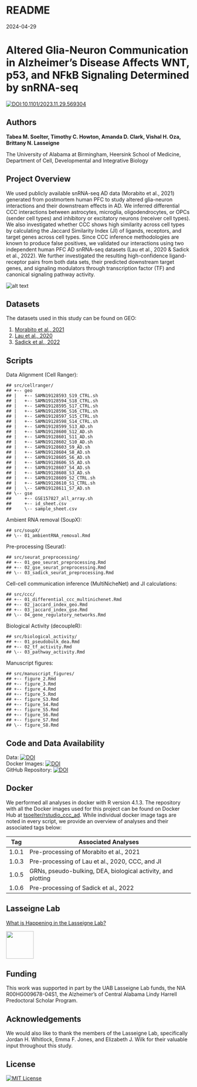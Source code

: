 README
================
2024-04-29

# Altered Glia-Neuron Communication in Alzheimer’s Disease Affects WNT, p53, and NFkB Signaling Determined by snRNA-seq

[![DOI:10.1101/2023.11.29.569304](http://img.shields.io/badge/DOI-10.1101/2023.11.29.569304-B31B1B.svg)](https://doi.org/10.1101/2023.11.29.569304)

## Authors

**Tabea M. Soelter, Timothy C. Howton, Amanda D. Clark, Vishal H. Oza,
Brittany N. Lasseigne**

The University of Alabama at Birmingham, Heersink School of Medicine,
Department of Cell, Developmental and Integrative Biology

## Project Overview

We used publicly available snRNA-seq AD data (Morabito et al., 2021)
generated from postmortem human PFC to study altered glia-neuron
interactions and their downstream effects in AD. We inferred
differential CCC interactions between astrocytes, microglia,
oligodendrocytes, or OPCs (sender cell types) and inhibitory or
excitatory neurons (receiver cell types). We also investigated whether
CCC shows high similarity across cell types by calculating the Jaccard
Similarity Index (JI) of ligands, receptors, and target genes across
cell types. Since CCC inference methodologies are known to produce false
positives, we validated our interactions using two independent human PFC
AD snRNA-seq datasets (Lau et al., 2020 & Sadick et al., 2022). We
further investigated the resulting high-confidence ligand-receptor pairs
from both data sets, their predicted downstream target genes, and
signaling modulators through transcription factor (TF) and canonical
signaling pathway activity.

![alt
text](https://github.com/lasseignelab/230313_TS_CCCinHumanAD/blob/main/results/figures/figure1.png)

## Datasets

The datasets used in this study can be found on GEO:  
1. [Morabito et al.,
2021](https://www.ncbi.nlm.nih.gov/geo/query/acc.cgi?acc=GSE174367)  
2. [Lau et al.,
2020](https://www.ncbi.nlm.nih.gov/geo/query/acc.cgi?acc=GSE157827)  
3. [Sadick et al.,
2022](https://www.ncbi.nlm.nih.gov/geo/query/acc.cgi?acc=GSE167490)

## Scripts

Data Alignment (Cell Ranger):

    ## src/cellranger/
    ## +-- geo
    ## |   +-- SAMN19128593_S19_CTRL.sh
    ## |   +-- SAMN19128594_S18_CTRL.sh
    ## |   +-- SAMN19128595_S17_CTRL.sh
    ## |   +-- SAMN19128596_S16_CTRL.sh
    ## |   +-- SAMN19128597_S15_CTRL.sh
    ## |   +-- SAMN19128598_S14_CTRL.sh
    ## |   +-- SAMN19128599_S13_AD.sh
    ## |   +-- SAMN19128600_S12_AD.sh
    ## |   +-- SAMN19128601_S11_AD.sh
    ## |   +-- SAMN19128602_S10_AD.sh
    ## |   +-- SAMN19128603_S9_AD.sh
    ## |   +-- SAMN19128604_S8_AD.sh
    ## |   +-- SAMN19128605_S6_AD.sh
    ## |   +-- SAMN19128606_S5_AD.sh
    ## |   +-- SAMN19128607_S4_AD.sh
    ## |   +-- SAMN19128608_S3_AD.sh
    ## |   +-- SAMN19128609_S2_CTRL.sh
    ## |   +-- SAMN19128610_S1_CTRL.sh
    ## |   \-- SAMN19128611_S7_AD.sh
    ## \-- gse
    ##     +-- GSE157827_all_array.sh
    ##     +-- id_sheet.csv
    ##     \-- sample_sheet.csv

Ambient RNA removal (SoupX):

    ## src/soupX/
    ## \-- 01_ambientRNA_removal.Rmd

Pre-processing (Seurat):

    ## src/seurat_preprocessing/
    ## +-- 01_geo_seurat_preprocessing.Rmd
    ## +-- 02_gse_seurat_preprocessing.Rmd
    ## \-- 03_sadick_seurat_preprocessing.Rmd

Cell-cell communication inference (MultiNicheNet) and JI calculations:

    ## src/ccc/
    ## +-- 01_differential_ccc_multinichenet.Rmd
    ## +-- 02_jaccard_index_geo.Rmd
    ## +-- 03_jaccard_index_gse.Rmd
    ## \-- 04_gene_regulatory_networks.Rmd

Biological Activity (decoupleR):

    ## src/biological_activity/
    ## +-- 01_pseudobulk_dea.Rmd
    ## +-- 02_tf_activity.Rmd
    ## \-- 03_pathway_activity.Rmd

Manuscript figures:

    ## src/manuscript_figures/
    ## +-- figure_2.Rmd
    ## +-- figure_3.Rmd
    ## +-- figure_4.Rmd
    ## +-- figure_5.Rmd
    ## +-- figure_S3.Rmd
    ## +-- figure_S4.Rmd
    ## +-- figure_S5.Rmd
    ## +-- figure_S6.Rmd
    ## +-- figure_S7.Rmd
    ## \-- figure_S8.Rmd

## Code and Data Availability

Data:
[![DOI](https://img.shields.io/badge/DOI-10.5281/zenodo.10214497-blue)](https://doi.org/10.5281/zenodo.10214497)  
Docker Images:
[![DOI](https://img.shields.io/badge/DOI-10.5281/zenodo.10214660-blue)](https://doi.org/10.5281/zenodo.10214660)  
GitHub Repository:
[![DOI](https://img.shields.io/badge/DOI-10.5281/zenodo.10211622-blue)](https://doi.org/10.5281/zenodo.10211622)

## Docker

We performed all analyses in docker with R version 4.1.3. The repository
with all the Docker images used for this project can be found on Docker
Hub at
[tsoelter/rstudio_ccc_ad](https://hub.docker.com/repository/docker/tsoelter/rstudio_ccc_ad/general).
While individual docker image tags are noted in every script, we provide
an overview of analyses and their associated tags below:

| Tag   | Associated Analyses                                          |
|-------|--------------------------------------------------------------|
| 1.0.1 | Pre-processing of Morabito et al., 2021                      |
| 1.0.3 | Pre-processing of Lau et al., 2020, CCC, and JI              |
| 1.0.5 | GRNs, pseudo-bulking, DEA, biological activity, and plotting |
| 1.0.6 | Pre-processing of Sadick et al., 2022                        |

## Lasseigne Lab

[What is Happening in the Lasseigne Lab?](https://www.lasseigne.org/)

<img src="https://www.lasseigne.org/img/main/lablogo.png" width="75" height="75">

## Funding

This work was supported in part by the UAB Lasseigne Lab funds, the NIA
R00HG009678-04S1, the Alzheimer’s of Central Alabama Lindy Harrell
Predoctoral Scholar Program.

## Acknowledgements

We would also like to thank the members of the Lasseigne Lab,
specifically Jordan H. Whitlock, Emma F. Jones, and Elizabeth J. Wilk
for their valuable input throughout this study.

## License

[![MIT
License](https://img.shields.io/badge/License-MIT-green.svg)](https://choosealicense.com/licenses/mit/)
